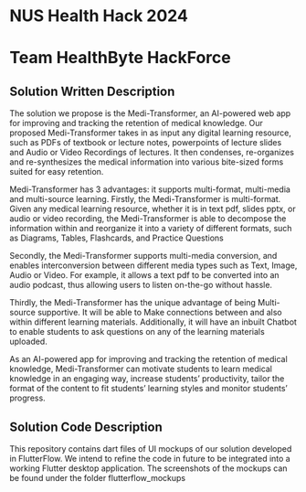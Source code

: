 # NUS Health Hack 2024
# Team HealthByte HackForce 

## Solution Written Description

The solution we propose is the Medi-Transformer, an AI-powered web app for improving and tracking the retention of medical knowledge. Our proposed Medi-Transformer takes in as input any digital learning resource, such as PDFs of textbook or lecture notes, powerpoints of lecture slides and Audio or Video Recordings of lectures. It then condenses, re-organizes and re-synthesizes the medical information into various bite-sized forms suited for easy retention. 

Medi-Transformer has 3 advantages: it supports multi-format, multi-media and multi-source learning. Firstly, the Medi-Transformer is multi-format. Given any medical learning resource, whether it is in text pdf, slides pptx, or audio or video recording, the Medi-Transformer is able to decompose the information within and reorganize it into a variety of different formats, such as Diagrams, Tables, Flashcards, and Practice Questions

Secondly, the Medi-Transformer supports multi-media conversion, and enables interconversion between different media types such as Text, Image, Audio or Video. For example, it allows a text pdf to be converted into an audio podcast, thus allowing users to listen on-the-go without hassle.  

Thirdly, the Medi-Transformer has the unique advantage of being Multi-source supportive. It will be able to Make connections between and also within different learning materials. Additionally, it will have an inbuilt Chatbot to enable students to ask questions on any of the learning materials uploaded. 

As an AI-powered app for improving and tracking the retention of medical knowledge, Medi-Transformer can motivate students to learn medical knowledge in an engaging way, increase students’ productivity, tailor the format of the content to fit students’ learning styles and monitor students’ progress.

## Solution Code Description

This repository contains dart files of UI mockups of our solution developed in FlutterFlow. We intend to refine the code in future to be integrated into a working Flutter desktop application. The screenshots of the mockups can be found under the folder flutterflow_mockups
